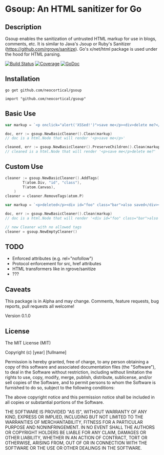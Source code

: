 # Gsoup: An HTML sanitizer for Go

## Description

Gsoup enables the sanitization of untrusted HTML markup for use in blogs, comments, etc. It is similar to Java's Jsoup or Ruby's Sanitizer (https://github.com/rgrove/sanitize). Go's x/net/html package is used under the hood for HTML parsing.

[![Build Status](https://travis-ci.org/neocortical/gsoup.svg?branch=master)](https://travis-ci.org/neocortical/gsoup) [![Coverage](http://gocover.io/_badge/github.com/neocortical/gsoup?v=1)](http://gocover.io/github.com/neocortical/gsoup?v=1) [![GoDoc](https://godoc.org/github.com/neocortical/gsoup?status.svg)](https://godoc.org/github.com/neocortical/gsoup)

## Installation

`go get github.com/neocortical/gsoup`

`import "github.com/neocortical/gsoup"`

## Basic Use

```go
var markup = `<p onclick="alert('XSSed!')">save me</p><div>delete me?</div>`

doc, err := gsoup.NewBasicCleaner().Clean(markup)
// doc is a html.Node that will render '<p>save me</p>'

cleaned, err := gsoup.NewBasicCleaner().PreserveChildren().Clean(markup)
// cleaned is a html.Node that will render '<p>save me</p>delete me?'

```
## Custom Use

```go
cleaner := gsoup.NewBasicCleaner().AddTags(
		T(atom.Div, "id", "class"),
		T(atom.Canvas),
	)
cleaner = cleaner.RemoveTags(atom.P)

var markup = `<p>deleted</p><div id="foo" class="bar">also saved</div><canvas></canvas>`

doc, err := gsoup.NewBasicCleaner().Clean(markup)
// doc is a html.Node that will render '<div id="foo" class="bar">also saved</div><canvas></canvas>'

// new Cleaner with no allowed tags
cleaner = gsoup.NewEmptyCleaner()
```

## TODO

* Enforced attributes (e.g. rel="nofollow")
* Protocol enforcement for src, href attributes
* HTML transformers like in rgrove/sanitize
* ???

## Caveats

This package is in Alpha and may change. Comments, feature requests, bug reports, pull requests all welcome!

Version 0.1.0

## License

The MIT License (MIT)

Copyright (c) [year] [fullname]

Permission is hereby granted, free of charge, to any person obtaining a copy
of this software and associated documentation files (the "Software"), to deal
in the Software without restriction, including without limitation the rights
to use, copy, modify, merge, publish, distribute, sublicense, and/or sell
copies of the Software, and to permit persons to whom the Software is
furnished to do so, subject to the following conditions:

The above copyright notice and this permission notice shall be included in all
copies or substantial portions of the Software.

THE SOFTWARE IS PROVIDED "AS IS", WITHOUT WARRANTY OF ANY KIND, EXPRESS OR
IMPLIED, INCLUDING BUT NOT LIMITED TO THE WARRANTIES OF MERCHANTABILITY,
FITNESS FOR A PARTICULAR PURPOSE AND NONINFRINGEMENT. IN NO EVENT SHALL THE
AUTHORS OR COPYRIGHT HOLDERS BE LIABLE FOR ANY CLAIM, DAMAGES OR OTHER
LIABILITY, WHETHER IN AN ACTION OF CONTRACT, TORT OR OTHERWISE, ARISING FROM,
OUT OF OR IN CONNECTION WITH THE SOFTWARE OR THE USE OR OTHER DEALINGS IN THE
SOFTWARE.
